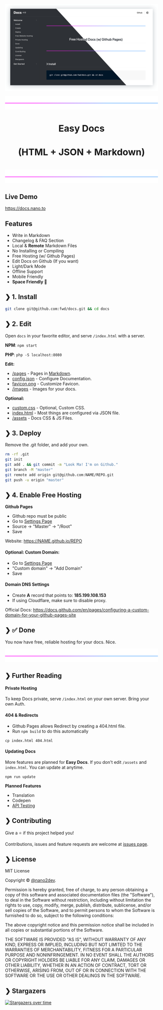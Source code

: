 ![line](https://github.com/fwd/docs/raw/master/images/banner.png)

![line](https://github.com/fwd/n2/raw/master/.github/line.png)

<h1 align="center" style="font-size: 30px">Easy Docs</h1>
<h4 align="center" style="font-size: 30px">(HTML + JSON + Markdown)</h4>

![line](https://github.com/fwd/n2/raw/master/.github/line.png)

## Live Demo

<a href="https://docs.nano.to" target="_blank">https://docs.nano.to</a>

## Features

- Write in Markdown
- Changelog & FAQ Section
- Local & **Remote** Markdown Files
- No Installing or Compiling
- Free Hosting (w/ Github Pages)
- Edit Docs on Github (If you want)
- Light/Dark Mode
- Offline Support
- Mobile Friendly
- **Space Friendly 🚀**

## ❯ 1. Install

```bash
git clone git@github.com:fwd/docs.git && cd docs
```

## ❯ 2. Edit

Open ```docs``` in your favorite editor, and serve ```/index.html``` with a server. 

**NPM**: ```npm start```

**PHP**: ```php -S localhost:8080```

**Edit:**

- [/pages](/pages) - Pages in [Markdown](https://www.markdownguide.org/cheat-sheet/#basic-syntax).
- [config.json](/config.json) - Configure Documentation.
- [favicon.png](/favicon.png) - Customize Favicon.
- [/images](/images) - Images for your docs.

**Optional:**
- [custom.css](/custom.css) - Optional, Custom CSS.
- [index.html](/index.html) - Most things are configured via JSON file.
- [/assets](/assets) - Docs CSS & JS Files.

## ❯ 3. Deploy

Remove the .git folder, and add your own. 

```bash
rm -rf .git
git init
git add . && git commit -m "Look Ma! I'm on Github."
git branch -M "master"
git remote add origin git@github.com:NAME/REPO.git
git push -u origin "master"
```

## ❯ 4. Enable Free Hosting

**Github Pages**

- Github repo must be public
- Go to [Settings Page](/../../settings/pages)
- Source → "Master" → "/Root"
- Save

Website: https://NAME.github.io/REPO

#### Optional: Custom Domain:

- Go to [Settings Page](/../../settings/pages)
- "Custom domain" → "Add Domain"
- Save

#### Domain DNS Settings

- Create **A** record that points to: **185.199.108.153**
- If using Cloudflare, make sure to disable proxy.

Official Docs: https://docs.github.com/en/pages/configuring-a-custom-domain-for-your-github-pages-site

## ❯ ✅ Done 

You now have free, reliable hosting for your docs. Nice. 

![line](https://github.com/fwd/n2/raw/master/.github/line.png)

## ❯ Further Reading

#### Private Hosting

To keep Docs private, serve ```/index.html``` on your own server. Bring your own Auth.

#### 404 & Redirects
- Github Pages allows Redirect by creating a 404.html file.
- Run ```npm build``` to do this automatically

```
cp index.html 404.html
```

#### Updating Docs

More features are planned for **Easy Docs**. If you don't edit ```/assets``` and ```index.html```. You can update at anytime. 

```
npm run update
```


**Planned Features**

- Translation
- Codepen
- [API Testing](https://petstore3.swagger.io/)

## ❯ Contributing

Give a ⭐️ if this project helped you!

Contributions, issues and feature requests are welcome at [issues page](https://github.com/fwd/docs/issues).

## ❯ License

MIT License

Copyright © [@nano2dev](https://twitter.com/nano2dev).

Permission is hereby granted, free of charge, to any person obtaining a copy
of this software and associated documentation files (the "Software"), to deal
in the Software without restriction, including without limitation the rights
to use, copy, modify, merge, publish, distribute, sublicense, and/or sell
copies of the Software, and to permit persons to whom the Software is
furnished to do so, subject to the following conditions:

The above copyright notice and this permission notice shall be included in all
copies or substantial portions of the Software.

THE SOFTWARE IS PROVIDED "AS IS", WITHOUT WARRANTY OF ANY KIND, EXPRESS OR
IMPLIED, INCLUDING BUT NOT LIMITED TO THE WARRANTIES OF MERCHANTABILITY,
FITNESS FOR A PARTICULAR PURPOSE AND NONINFRINGEMENT. IN NO EVENT SHALL THE
AUTHORS OR COPYRIGHT HOLDERS BE LIABLE FOR ANY CLAIM, DAMAGES OR OTHER
LIABILITY, WHETHER IN AN ACTION OF CONTRACT, TORT OR OTHERWISE, ARISING FROM,
OUT OF OR IN CONNECTION WITH THE SOFTWARE OR THE USE OR OTHER DEALINGS IN THE
SOFTWARE.

## ❯ Stargazers

[![Stargazers over time](https://starchart.cc/fwd/docs.svg)](https://github.com/fwd/docs)
